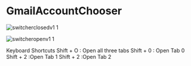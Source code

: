 # GmailAccountChooser
![switcherclosedv1 1](https://cloud.githubusercontent.com/assets/23381860/20314326/e1cf05ca-ab27-11e6-9abf-64525b948ccb.png)

![switcheropenv1 1](https://cloud.githubusercontent.com/assets/23381860/20314325/e1beec80-ab27-11e6-9c87-7d2d706b0a10.png)

Keyboard Shortcuts 
Shift + O : Open all three tabs
Shift + 0 : Open Tab 0
Shift + 2 :Open Tab 1
Shift + 2 :Open Tab 2 




